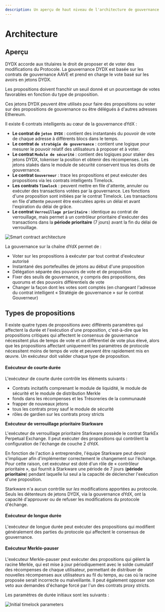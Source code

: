 ```yaml
---
description: Un aperçu de haut niveau de l'architecture de gouvernance.
---
```


# Architecture

## Aperçu

DYDX accorde aux titulaires le droit de proposer et de voter des modifications du Protocole. La gouvernance DYDX est basée sur les contrats de gouvernance AAVE et prend en charge le vote basé sur les avoirs en jetons DYDX.

Les propositions doivent franchir un seuil donné et un pourcentage de votes favorables en fonction du type de proposition.

Ces jetons DYDX peuvent être utilisés pour faire des propositions ou voter sur des propositions de gouvernance ou être délégués à d'autres adresses Ethereum.

Il existe 6 contrats intelligents au cœur de la gouvernance dYdX :

* **Le contrat de `jeton DYDX`** : contient des instantanés du pouvoir de vote de chaque adresse à différents blocs dans le temps.
* **Le contrat `de stratégie de gouvernance`** : contient une logique pour mesurer le pouvoir relatif des utilisateurs à proposer et à voter.
* **Le contrat `Module de sécurité`** : contient des logiques pour staker des jetons DYDX, tokeniser la position et obtenir des récompenses. Les jetons stakés dans le module de sécurité conservent tous les droits de gouvernance.
* **Le contrat `Gouverneur`** : trace les propositions et peut exécuter des propositions via les contrats intelligents Timelock.
* **Les contrats `Timelock`** : peuvent mettre en file d'attente, annuler ou exécuter des transactions votées par la gouvernance. Les fonctions d'une proposition sont initiées par le contrat Timelock. Les transactions en file d'attente peuvent être exécutées après un délai et avant l'expiration du délai de grâce.
* **Le contrat `Verrouillage prioritaire`** : identique au contrat de verrouillage, mais permet à un contrôleur prioritaire d'exécuter des transactions dans la **période prioritaire** (7 jours) avant la fin du délai de verrouillage.

![Smart contract architecture](<.. /.gitbook/assets/image (49).png>)

La gouvernance sur la chaîne dYdX permet de :

* Voter sur les propositions à exécuter par tout contrat d'exécuteur autorisé
* Instantané des portefeuilles de jetons au début d'une proposition
* Délégation séparée des pouvoirs de vote et de proposition
* Fixer des seuils de gouvernance, y compris des propositions, des quorums et des pouvoirs différentiels de vote
* Changer la façon dont les votes sont comptés (en changeant l'adresse du contrat intelligent « Stratégie de gouvernance » sur le contrat Gouverneur)

## Types de propositions

Il existe quatre types de propositions avec différents paramètres qui affectent la durée et l'exécution d'une proposition, c'est-à-dire que les propositions critiques qui affectent le consensus de gouvernance nécessitent plus de temps de vote et un différentiel de vote plus élevé, alors que les propositions affectant uniquement les paramètres de protocole nécessitent moins de temps de vote et peuvent être rapidement mis en œuvre. Un exécuteur doit valider chaque type de proposition.

#### **Exécuteur de courte durée**

L'exécuteur de courte durée contrôle les éléments suivants :

* Contrats incitatifs comprenant le module de liquidité, le module de sécurité et le module de distribution Merkle
* fonds dans les récompenses et les Trésoreries de la communauté
* frapper de nouveaux jetons
* tous les contrats proxy sauf le module de sécurité
* rôles de gardien sur les contrats proxy stricts

**Exécuteur de verrouillage prioritaire Starkware**

L'exécuteur de verrouillage prioritaire Starkware possède le contrat StarkEx Perpetual Exchange. Il peut exécuter des propositions qui contrôlent la configuration de l'échange de couche 2 dYdX.

En fonction de l'action à entreprendre, l'équipe Starkware peut devoir s'impliquer afin d'implémenter correctement le changement sur l'échange. Pour cette raison, cet exécuteur est doté d'un rôle de « contrôleur prioritaire », qui fournit à Starkware une période de 7 jours (**période prioritaire**) pendant laquelle lui seul a la capacité de déclencher l'exécution d'une proposition.

Starkware n'a aucun contrôle sur _les_ modifications apportées au protocole. Seuls les détenteurs de jetons DYDX, via la gouvernance dYdX, ont la capacité d'approuver ou de refuser les modifications du protocole d'échange.

#### **Exécuteur de longue durée**

L'exécuteur de longue durée peut exécuter des propositions qui modifient généralement des parties du protocole qui affectent le consensus de gouvernance.

#### **Exécuteur Merkle-pauser**

L'exécuteur Merkle-pauser peut exécuter des propositions qui gèlent la racine Merkle, qui est mise à jour périodiquement avec le solde cumulatif des récompenses de chaque utilisateur, permettant de distribuer de nouvelles récompenses aux utilisateurs au fil du temps, au cas où la racine proposée serait incorrecte ou malveillante. Il peut également opposer son veto aux demandes d'échange forcé par l'un des contrats proxy stricts.

Les paramètres de durée initiaux sont les suivants :

![Initial timelock parameters](<.. /.gitbook/assets/Paramètres de verrouillage temporel initial.png>)


